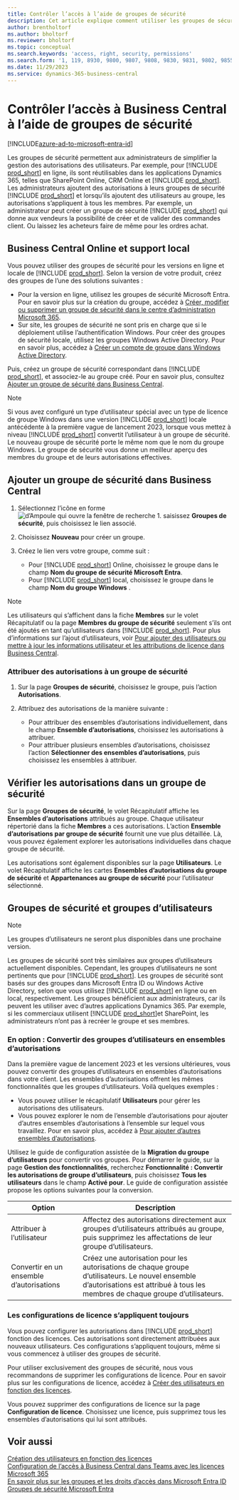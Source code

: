 ```yaml
---
title: Contrôler l’accès à l’aide de groupes de sécurité
description: Cet article explique comment utiliser les groupes de sécurité pour définir les autorisations des utilisateurs.
author: brentholtorf
ms.author: bholtorf
ms.reviewer: bholtorf
ms.topic: conceptual
ms.search.keywords: 'access, right, security, permissions'
ms.search.form: '1, 119, 8930, 9800, 9807, 9808, 9830, 9831, 9802, 9855, 9862'
ms.date: 11/29/2023
ms.service: dynamics-365-business-central
---
```


# <a name="control-access-to-business-central-using-security-groups"></a>Contrôler l’accès à Business Central à l’aide de groupes de sécurité

[!INCLUDE[azure-ad-to-microsoft-entra-id](~/../shared-content/shared/azure-ad-to-microsoft-entra-id.md)]

Les groupes de sécurité permettent aux administrateurs de simplifier la gestion des autorisations des utilisateurs. Par exemple, pour [!INCLUDE [prod_short](includes/prod_short.md)] en ligne, ils sont réutilisables dans les applications Dynamics 365, telles que SharePoint Online, CRM Online et [!INCLUDE [prod_short](includes/prod_short.md)]. Les administrateurs ajoutent des autorisations à leurs groupes de sécurité [!INCLUDE [prod_short](includes/prod_short.md)] et lorsqu’ils ajoutent des utilisateurs au groupe, les autorisations s’appliquent à tous les membres. Par exemple, un administrateur peut créer un groupe de sécurité [!INCLUDE [prod_short](includes/prod_short.md)] qui donne aux vendeurs la possibilité de créer et de valider des commandes client. Ou laissez les acheteurs faire de même pour les ordres achat.

## <a name="business-central-online-and-on-premises"></a>Business Central Online et support local

Vous pouvez utiliser des groupes de sécurité pour les versions en ligne et locale de [!INCLUDE [prod_short](includes/prod_short.md)]. Selon la version de votre produit, créez des groupes de l’une des solutions suivantes :

* Pour la version en ligne, utilisez les groupes de sécurité Microsoft Entra. Pour en savoir plus sur la création du groupe, accédez à [Créer, modifier ou supprimer un groupe de sécurité dans le centre d’administration Microsoft 365](/microsoft-365/admin/email/create-edit-or-delete-a-security-group).
* Sur site, les groupes de sécurité ne sont pris en charge que si le déploiement utilise l’authentification Windows. Pour créer des groupes de sécurité locale, utilisez les groupes Windows Active Directory. Pour en savoir plus, accédez à [Créer un compte de groupe dans Windows Active Directory](/windows/security/operating-system-security/network-security/windows-firewall/create-a-group-account-in-active-directory). 

Puis, créez un groupe de sécurité correspondant dans [!INCLUDE [prod_short](includes/prod_short.md)], et associez-le au groupe créé. Pour en savoir plus, consultez [Ajouter un groupe de sécurité dans Business Central](#add-a-security-group-in-business-central).

> [!NOTE]
> Si vous avez configuré un type d’utilisateur spécial avec un type de licence de groupe Windows dans une version [!INCLUDE [prod_short](includes/prod_short.md)] locale antécédente à la première vague de lancement 2023, lorsque vous mettez à niveau [!INCLUDE [prod_short](includes/prod_short.md)] convertit l’utilisateur à un groupe de sécurité. Le nouveau groupe de sécurité porte le même nom que le nom du groupe Windows. Le groupe de sécurité vous donne un meilleur aperçu des membres du groupe et de leurs autorisations effectives.

## <a name="add-a-security-group-in-business-central"></a>Ajouter un groupe de sécurité dans Business Central

1. Sélectionnez l’icône en forme ![d’Ampoule qui ouvre la fenêtre de recherche 1.](media/ui-search/search_small.png "Dites-moi ce que vous voulez faire") saisissez **Groupes de sécurité**, puis choisissez le lien associé.
1. Choisissez **Nouveau** pour créer un groupe.
1. Créez le lien vers votre groupe, comme suit :

    * Pour [!INCLUDE [prod_short](includes/prod_short.md)] Online, choisissez le groupe dans le champ **Nom du groupe de sécurité Microsoft Entra**.
    * Pour [!INCLUDE [prod_short](includes/prod_short.md)] local, choisissez le groupe dans le champ **Nom du groupe Windows** .

> [!NOTE]
> Les utilisateurs qui s’affichent dans la fiche **Membres** sur le volet Récapitulatif ou la page **Membres du groupe de sécurité** seulement s’ils ont été ajoutés en tant qu’utilisateurs dans [!INCLUDE [prod_short](includes/prod_short.md)]. Pour plus d’informations sur l’ajout d’utilisateurs, voir [Pour ajouter des utilisateurs ou mettre à jour les informations utilisateur et les attributions de licence dans Business Central](ui-how-users-permissions.md#adduser).  

### <a name="assign-permissions-to-a-security-group"></a>Attribuer des autorisations à un groupe de sécurité

1. Sur la page **Groupes de sécurité**, choisissez le groupe, puis l’action **Autorisations**.
1. Attribuez des autorisations de la manière suivante :

    * Pour attribuer des ensembles d’autorisations individuellement, dans le champ **Ensemble d’autorisations**, choisissez les autorisations à attribuer.
    * Pour attribuer plusieurs ensembles d’autorisations, choisissez l’action **Sélectionner des ensembles d’autorisations**, puis choisissez les ensembles à attribuer.

## <a name="review-the-permissions-in-a-security-group"></a>Vérifier les autorisations dans un groupe de sécurité

Sur la page **Groupes de sécurité**, le volet Récapitulatif affiche les **Ensembles d’autorisations** attribués au groupe. Chaque utilisateur répertorié dans la fiche **Membres** a ces autorisations. L’action **Ensemble d’autorisations par groupe de sécurité** fournit une vue plus détaillée. Là, vous pouvez également explorer les autorisations individuelles dans chaque groupe de sécurité.

Les autorisations sont également disponibles sur la page **Utilisateurs**. Le volet Récapitulatif affiche les cartes **Ensembles d’autorisations du groupe de sécurité** et **Appartenances au groupe de sécurité** pour l’utilisateur sélectionné.

## <a name="security-groups-and-user-groups"></a>Groupes de sécurité et groupes d’utilisateurs

> [!NOTE]
> Les groupes d’utilisateurs ne seront plus disponibles dans une prochaine version.

Les groupes de sécurité sont très similaires aux groupes d’utilisateurs actuellement disponibles. Cependant, les groupes d’utilisateurs ne sont pertinents que pour [!INCLUDE [prod_short](includes/prod_short.md)]. Les groupes de sécurité sont basés sur des groupes dans Microsoft Entra ID ou Windows Active Directory, selon que vous utilisez [!INCLUDE [prod_short](includes/prod_short.md)] en ligne ou en local, respectivement. Les groupes bénéficient aux administrateurs, car ils peuvent les utiliser avec d’autres applications Dynamics 365. Par exemple, si les commerciaux utilisent [!INCLUDE [prod_short](includes/prod_short.md)]et SharePoint, les administrateurs n’ont pas à recréer le groupe et ses membres.

### <a name="optional-convert-user-groups-to-permission-sets"></a>En option : Convertir des groupes d’utilisateurs en ensembles d’autorisations

Dans la première vague de lancement 2023 et les versions ultérieures, vous pouvez convertir des groupes d’utilisateurs en ensembles d’autorisations dans votre client. Les ensembles d’autorisations offrent les mêmes fonctionnalités que les groupes d’utilisateurs. Voilà quelques exemples :

* Vous pouvez utiliser le récapitulatif **Utilisateurs** pour gérer les autorisations des utilisateurs.
* Vous pouvez explorer le nom de l’ensemble d’autorisations pour ajouter d’autres ensembles d’autorisations à l’ensemble sur lequel vous travaillez. Pour en savoir plus, accédez à [Pour ajouter d’autres ensembles d’autorisations](ui-define-granular-permissions.md#to-add-other-permission-sets).

Utilisez le guide de configuration assistée de la **Migration du groupe d’utilisateurs** pour convertir vos groupes. Pour démarrer le guide, sur la page **Gestion des fonctionnalités**, recherchez **Fonctionnalité : Convertir les autorisations de groupe d’utilisateurs**, puis choisissez **Tous les utilisateurs** dans le champ **Activé pour**. Le guide de configuration assistée propose les options suivantes pour la conversion.

|Option  |Description  |
|---------|---------|
|Attribuer à l’utilisateur     | Affectez des autorisations directement aux groupes d’utilisateurs attribués au groupe, puis supprimez les affectations de leur groupe d’utilisateurs.        |
|Convertir en un ensemble d’autorisations     | Créez une autorisation pour les autorisations de chaque groupe d’utilisateurs. Le nouvel ensemble d’autorisations est attribué à tous les membres de chaque groupe d’utilisateurs.          |

### <a name="license-configurations-still-apply"></a>Les configurations de licence s’appliquent toujours

Vous pouvez configurer les autorisations dans [!INCLUDE [prod_short](includes/prod_short.md)] fonction des licences. Ces autorisations sont directement attribuées aux nouveaux utilisateurs. Ces configurations s’appliquent toujours, même si vous commencez à utiliser des groupes de sécurité.

Pour utiliser exclusivement des groupes de sécurité, nous vous recommandons de supprimer les configurations de licence. Pour en savoir plus sur les configurations de licence, accédez à [Créer des utilisateurs en fonction des licences](ui-how-users-permissions.md).

Vous pouvez supprimer des configurations de licence sur la page **Configuration de licence**. Choisissez une licence, puis supprimez tous les ensembles d’autorisations qui lui sont attribués.

## <a name="see-also"></a>Voir aussi

[Création des utilisateurs en fonction des licences](ui-how-users-permissions.md)  
[Configuration de l’accès à Business Central dans Teams avec les licences Microsoft 365](admin-access-with-m365-license-setup.md)  
[En savoir plus sur les groupes et les droits d’accès dans Microsoft Entra ID](/azure/active-directory/fundamentals/concept-learn-about-groups)  
[Groupes de sécurité Microsoft Entra](/windows-server/identity/ad-ds/manage/understand-security-groups)  
